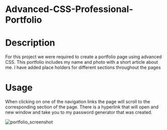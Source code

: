 # Advanced-CSS-Professional-Portfolio
# Description 
For this project we were required to create a portfolio page using advanced CSS.
This portfolio includes my name and photo with a short article about me.
I have added place holders for different sections throughout the pages

# Usage
When clicking on one of the navigation links the page will scroll to the corresponding section of the page.
There is a hyperlink that will open and new window and take you to my password generator that was created.

![portfolio_screenshot](https://user-images.githubusercontent.com/70594281/174452605-2ab295a1-d091-4d3b-a717-068cf470d127.png)